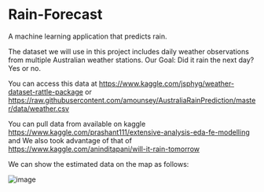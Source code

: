 # Rain-Forecast
A machine learning application that predicts rain.

The dataset we will use in this project includes daily weather observations from multiple Australian weather stations. 
Our Goal: Did it rain the next day? Yes or no. 

You can access this data at https://www.kaggle.com/jsphyg/weather-dataset-rattle-package or https://raw.githubusercontent.com/amounsey/AustraliaRainPrediction/master/data/weather.csv

You can pull data from available on kaggle https://www.kaggle.com/prashant111/extensive-analysis-eda-fe-modelling and We also took advantage of that of https://www.kaggle.com/aninditapani/will-it-rain-tomorrow

We can show the estimated data on the map as follows:

![image](https://user-images.githubusercontent.com/50177921/131165969-3ff9d762-5be7-43c8-b3f9-9b86f0e11f66.png)


